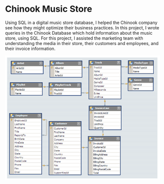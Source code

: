 # Chinook Music Store
Using SQL in a digital music store database, I helped the Chinook company see how they might optimize their business practices. In this project, I wrote queries in the Chinook Database which hold information about the music store, using SQL. For this project, I assisted the marketing team with understanding the media in their store, their customers and employees, and their invoice information.


![Chinook Music Store Schema](https://github.com/Naarestan/Chinook_Music_Store/blob/main/ChinookSchema.png)
